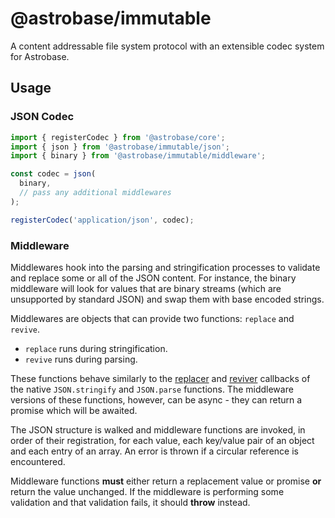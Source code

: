 # @astrobase/immutable

A content addressable file system protocol with an extensible codec system for Astrobase.

## Usage

### JSON Codec

```js
import { registerCodec } from '@astrobase/core';
import { json } from '@astrobase/immutable/json';
import { binary } from '@astrobase/immutable/middleware';

const codec = json(
  binary,
  // pass any additional middlewares
);

registerCodec('application/json', codec);
```

### Middleware

Middlewares hook into the parsing and stringification processes to validate and replace some or all of the JSON content. For instance, the binary middleware will look for values that are binary streams (which are unsupported by standard JSON) and swap them with base encoded strings.

Middlewares are objects that can provide two functions: `replace` and `revive`.

- `replace` runs during stringification.
- `revive` runs during parsing.

These functions behave similarly to the [replacer](https://developer.mozilla.org/en-US/docs/Web/JavaScript/Reference/Global_Objects/JSON/stringify#replacer) and [reviver](https://developer.mozilla.org/en-US/docs/Web/JavaScript/Reference/Global_Objects/JSON/parse#reviver) callbacks of the native `JSON.stringify` and `JSON.parse` functions. The middleware versions of these functions, however, can be async - they can return a promise which will be awaited.

The JSON structure is walked and middleware functions are invoked, in order of their registration, for each value, each key/value pair of an object and each entry of an array. An error is thrown if a circular reference is encountered.

Middleware functions **must** either return a replacement value or promise **or** return the value unchanged. If the middleware is performing some validation and that validation fails, it should **throw** instead.
